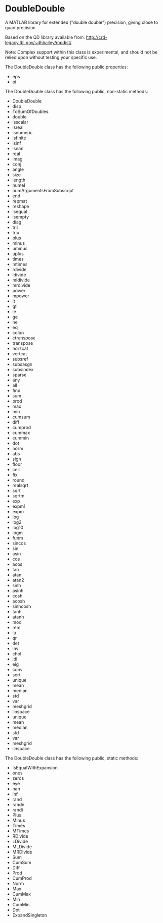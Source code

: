DoubleDouble
============
A MATLAB library for extended ("double double") precision, giving close to quad precision.

Based on the QD library available from: http://crd-legacy.lbl.gov/~dhbailey/mpdist/

Note: Complex support within this class is experimental, and should not be relied upon without testing your specific use.

The DoubleDouble class has the following public properties:
 * eps
 * pi
 
The DoubleDouble class has the following public, non-static methods:
 * DoubleDouble
 * disp
 * ToSumOfDoubles
 * double
 * isscalar
 * isreal
 * isnumeric
 * isfinite
 * isinf
 * isnan
 * real
 * imag
 * conj
 * angle
 * size
 * length
 * numel
 * numArgumentsFromSubscript
 * end
 * repmat
 * reshape
 * isequal
 * isempty
 * diag
 * tril
 * triu
 * plus
 * minus
 * uminus
 * uplus
 * times
 * mtimes
 * rdivide
 * ldivide
 * mldivide
 * mrdivide
 * power
 * mpower
 * lt
 * gt
 * le
 * ge
 * ne
 * eq
 * colon
 * ctranspose
 * transpose
 * horzcat
 * vertcat
 * subsref
 * subsasgn
 * subsindex
 * sparse
 * any
 * all
 * find
 * sum
 * prod
 * max
 * min
 * cumsum
 * diff
 * cumprod
 * cummax
 * cummin
 * dot
 * norm
 * abs
 * sign
 * floor
 * ceil
 * fix
 * round
 * realsqrt
 * sqrt
 * sqrtm
 * exp
 * expm1
 * expm
 * log
 * log2
 * log10
 * logm
 * funm
 * sincos
 * sin
 * asin
 * cos
 * acos
 * tan
 * atan
 * atan2
 * sinh
 * asinh
 * cosh
 * acosh
 * sinhcosh
 * tanh
 * atanh
 * mod
 * rem
 * lu
 * qr
 * det
 * inv
 * chol
 * ldl
 * eig
 * conv
 * sort
 * unique
 * mean
 * median
 * std
 * var
 * meshgrid
 * linspace
 * unique
 * mean
 * median
 * std
 * var
 * meshgrid
 * linspace
 
The DoubleDouble class has the following public, static methods:
 * IsEqualWithExpansion
 * ones
 * zeros
 * eye
 * nan
 * inf
 * rand
 * randn
 * randi
 * Plus
 * Minus
 * Times
 * MTimes
 * RDivide
 * LDivide
 * MLDivide
 * MRDivide
 * Sum
 * CumSum
 * Diff
 * Prod
 * CumProd
 * Norm
 * Max
 * CumMax
 * Min
 * CumMin
 * Dot
 * ExpandSingleton
